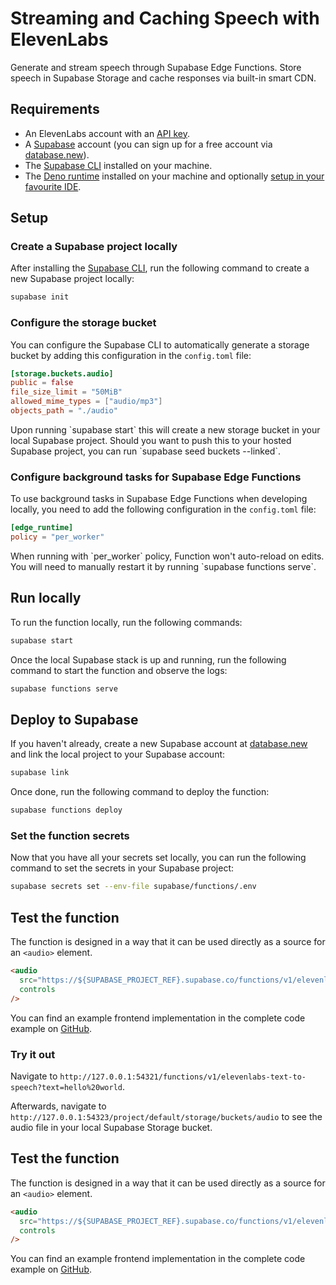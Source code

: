 # Streaming and Caching Speech with ElevenLabs

Generate and stream speech through Supabase Edge Functions. Store speech in Supabase Storage and cache responses via built-in smart CDN.

## Requirements

- An ElevenLabs account with an [API key](/app/settings/api-keys).
- A [Supabase](https://supabase.com) account (you can sign up for a free account via [database.new](https://database.new)).
- The [Supabase CLI](https://supabase.com/docs/guides/local-development) installed on your machine.
- The [Deno runtime](https://docs.deno.com/runtime/getting_started/installation/) installed on your machine and optionally [setup in your favourite IDE](https://docs.deno.com/runtime/getting_started/setup_your_environment).

## Setup

### Create a Supabase project locally

After installing the [Supabase CLI](https://supabase.com/docs/guides/local-development), run the following command to create a new Supabase project locally:

```bash
supabase init
```

### Configure the storage bucket

You can configure the Supabase CLI to automatically generate a storage bucket by adding this configuration in the `config.toml` file:

```toml ./supabase/config.toml
[storage.buckets.audio]
public = false
file_size_limit = "50MiB"
allowed_mime_types = ["audio/mp3"]
objects_path = "./audio"
```

<Note>
  Upon running `supabase start` this will create a new storage bucket in your local Supabase
  project. Should you want to push this to your hosted Supabase project, you can run `supabase seed
  buckets --linked`.
</Note>

### Configure background tasks for Supabase Edge Functions

To use background tasks in Supabase Edge Functions when developing locally, you need to add the following configuration in the `config.toml` file:

```toml ./supabase/config.toml
[edge_runtime]
policy = "per_worker"
```

<Note>
  When running with `per_worker` policy, Function won't auto-reload on edits. You will need to
  manually restart it by running `supabase functions serve`.
</Note>

## Run locally

To run the function locally, run the following commands:

```bash
supabase start
```

Once the local Supabase stack is up and running, run the following command to start the function and observe the logs:

```bash
supabase functions serve
```

## Deploy to Supabase

If you haven't already, create a new Supabase account at [database.new](https://database.new) and link the local project to your Supabase account:

```bash
supabase link
```

Once done, run the following command to deploy the function:

```bash
supabase functions deploy
```

### Set the function secrets

Now that you have all your secrets set locally, you can run the following command to set the secrets in your Supabase project:

```bash
supabase secrets set --env-file supabase/functions/.env
```

## Test the function

The function is designed in a way that it can be used directly as a source for an `<audio>` element.

```html
<audio
  src="https://${SUPABASE_PROJECT_REF}.supabase.co/functions/v1/elevenlabs-text-to-speech?text=Hello%2C%20world!&voiceId=JBFqnCBsd6RMkjVDRZzb"
  controls
/>
```

You can find an example frontend implementation in the complete code example on [GitHub](https://github.com/elevenlabs/elevenlabs-examples/tree/main/examples/text-to-speech/supabase/stream-and-cache-storage/src/pages/Index.tsx).

### Try it out

Navigate to `http://127.0.0.1:54321/functions/v1/elevenlabs-text-to-speech?text=hello%20world`.

Afterwards, navigate to `http://127.0.0.1:54323/project/default/storage/buckets/audio` to see the audio file in your local Supabase Storage bucket.

## Test the function

The function is designed in a way that it can be used directly as a source for an `<audio>` element.

```html
<audio
  src="https://${SUPABASE_PROJECT_REF}.supabase.co/functions/v1/elevenlabs-text-to-speech?text=Hello%2C%20world!&voiceId=JBFqnCBsd6RMkjVDRZzb"
  controls
/>
```

You can find an example frontend implementation in the complete code example on [GitHub](https://github.com/elevenlabs/elevenlabs-examples/tree/main/examples/text-to-speech/supabase/stream-and-cache-storage/src/pages/Index.tsx).